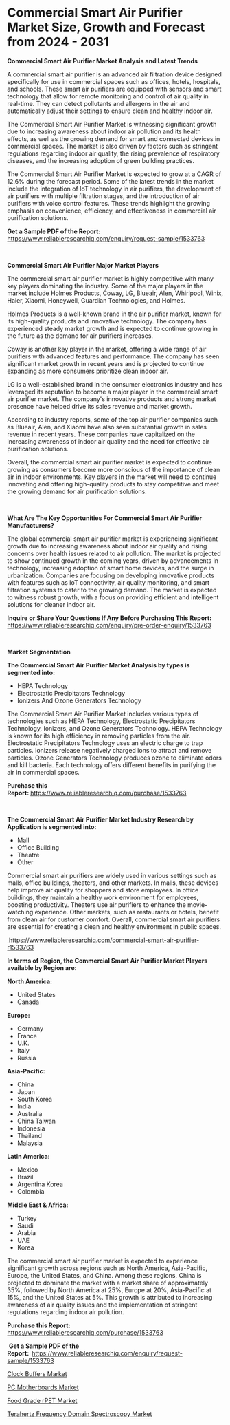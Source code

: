 <p><h1>Commercial Smart Air Purifier Market Size, Growth and Forecast from 2024 - 2031</h1></p><p><strong>Commercial Smart Air Purifier Market Analysis and Latest Trends</strong></p>
<p><p>A commercial smart air purifier is an advanced air filtration device designed specifically for use in commercial spaces such as offices, hotels, hospitals, and schools. These smart air purifiers are equipped with sensors and smart technology that allow for remote monitoring and control of air quality in real-time. They can detect pollutants and allergens in the air and automatically adjust their settings to ensure clean and healthy indoor air.</p><p>The Commercial Smart Air Purifier Market is witnessing significant growth due to increasing awareness about indoor air pollution and its health effects, as well as the growing demand for smart and connected devices in commercial spaces. The market is also driven by factors such as stringent regulations regarding indoor air quality, the rising prevalence of respiratory diseases, and the increasing adoption of green building practices.</p><p>The Commercial Smart Air Purifier Market is expected to grow at a CAGR of 12.6% during the forecast period. Some of the latest trends in the market include the integration of IoT technology in air purifiers, the development of air purifiers with multiple filtration stages, and the introduction of air purifiers with voice control features. These trends highlight the growing emphasis on convenience, efficiency, and effectiveness in commercial air purification solutions.</p></p>
<p><strong>Get a Sample PDF of the Report:&nbsp;</strong> <a href="https://www.reliableresearchiq.com/enquiry/request-sample/1533763">https://www.reliableresearchiq.com/enquiry/request-sample/1533763</a></p>
<p>&nbsp;</p>
<p><strong>Commercial Smart Air Purifier Major Market Players</strong></p>
<p><p>The commercial smart air purifier market is highly competitive with many key players dominating the industry. Some of the major players in the market include Holmes Products, Coway, LG, Blueair, Alen, Whirlpool, Winix, Haier, Xiaomi, Honeywell, Guardian Technologies, and Holmes.</p><p>Holmes Products is a well-known brand in the air purifier market, known for its high-quality products and innovative technology. The company has experienced steady market growth and is expected to continue growing in the future as the demand for air purifiers increases.</p><p>Coway is another key player in the market, offering a wide range of air purifiers with advanced features and performance. The company has seen significant market growth in recent years and is projected to continue expanding as more consumers prioritize clean indoor air.</p><p>LG is a well-established brand in the consumer electronics industry and has leveraged its reputation to become a major player in the commercial smart air purifier market. The company's innovative products and strong market presence have helped drive its sales revenue and market growth.</p><p>According to industry reports, some of the top air purifier companies such as Blueair, Alen, and Xiaomi have also seen substantial growth in sales revenue in recent years. These companies have capitalized on the increasing awareness of indoor air quality and the need for effective air purification solutions.</p><p>Overall, the commercial smart air purifier market is expected to continue growing as consumers become more conscious of the importance of clean air in indoor environments. Key players in the market will need to continue innovating and offering high-quality products to stay competitive and meet the growing demand for air purification solutions.</p></p>
<p>&nbsp;</p>
<p><strong>What Are The Key Opportunities For Commercial Smart Air Purifier Manufacturers?</strong></p>
<p><p>The global commercial smart air purifier market is experiencing significant growth due to increasing awareness about indoor air quality and rising concerns over health issues related to air pollution. The market is projected to show continued growth in the coming years, driven by advancements in technology, increasing adoption of smart home devices, and the surge in urbanization. Companies are focusing on developing innovative products with features such as IoT connectivity, air quality monitoring, and smart filtration systems to cater to the growing demand. The market is expected to witness robust growth, with a focus on providing efficient and intelligent solutions for cleaner indoor air.</p></p>
<p><strong>Inquire or Share Your Questions If Any Before Purchasing This Report:</strong> <a href="https://www.reliableresearchiq.com/enquiry/pre-order-enquiry/1533763">https://www.reliableresearchiq.com/enquiry/pre-order-enquiry/1533763</a></p>
<p>&nbsp;</p>
<p><strong>Market Segmentation</strong></p>
<p><strong>The Commercial Smart Air Purifier Market Analysis by types is segmented into:</strong></p>
<p><ul><li>HEPA Technology</li><li>Electrostatic Precipitators Technology</li><li>Ionizers And Ozone Generators Technology</li></ul></p>
<p><p>The Commercial Smart Air Purifier Market includes various types of technologies such as HEPA Technology, Electrostatic Precipitators Technology, Ionizers, and Ozone Generators Technology. HEPA Technology is known for its high efficiency in removing particles from the air. Electrostatic Precipitators Technology uses an electric charge to trap particles. Ionizers release negatively charged ions to attract and remove particles. Ozone Generators Technology produces ozone to eliminate odors and kill bacteria. Each technology offers different benefits in purifying the air in commercial spaces.</p></p>
<p><strong>Purchase this Report:&nbsp;</strong><a href="https://www.reliableresearchiq.com/purchase/1533763">https://www.reliableresearchiq.com/purchase/1533763</a></p>
<p>&nbsp;</p>
<p><strong>The Commercial Smart Air Purifier Market Industry Research by Application is segmented into:</strong></p>
<p><ul><li>Mall</li><li>Office Building</li><li>Theatre</li><li>Other</li></ul></p>
<p><p>Commercial smart air purifiers are widely used in various settings such as malls, office buildings, theaters, and other markets. In malls, these devices help improve air quality for shoppers and store employees. In office buildings, they maintain a healthy work environment for employees, boosting productivity. Theaters use air purifiers to enhance the movie-watching experience. Other markets, such as restaurants or hotels, benefit from clean air for customer comfort. Overall, commercial smart air purifiers are essential for creating a clean and healthy environment in public spaces.</p></p>
<p><a href="https://www.reliableresearchiq.com/commercial-smart-air-purifier-r1533763">&nbsp;https://www.reliableresearchiq.com/commercial-smart-air-purifier-r1533763</a></p>
<p><strong>In terms of Region, the Commercial Smart Air Purifier Market Players available by Region are:</strong></p>
<p>
    <p> <strong> North America: </strong>
        <ul>
            <li>United States</li>
            <li>Canada</li>
        </ul>
        </p> 
    <p> <strong> Europe: </strong>
        <ul>
            <li>Germany</li>
            <li>France</li>
            <li>U.K.</li>
            <li>Italy</li>
            <li>Russia</li>
        </ul>
        </p> 
    <p> <strong> Asia-Pacific: </strong>
        <ul>
            <li>China</li>
            <li>Japan</li>
            <li>South Korea</li>
            <li>India</li>
            <li>Australia</li>
            <li>China Taiwan</li>
            <li>Indonesia</li>
            <li>Thailand</li>
            <li>Malaysia</li>
        </ul>
        </p> 
    <p> <strong> Latin America: </strong>
        <ul>
            <li>Mexico</li>
            <li>Brazil</li>
            <li>Argentina Korea</li>
            <li>Colombia</li>
        </ul>
        </p> 
    <p> <strong> Middle East & Africa: </strong>
        <ul>
            <li>Turkey</li>
            <li>Saudi</li>
            <li>Arabia</li>
            <li>UAE</li>
            <li>Korea</li>
        </ul>
    </p>
    </p>
<p><p>The commercial smart air purifier market is expected to experience significant growth across regions such as North America, Asia-Pacific, Europe, the United States, and China. Among these regions, China is projected to dominate the market with a market share of approximately 35%, followed by North America at 25%, Europe at 20%, Asia-Pacific at 15%, and the United States at 5%. This growth is attributed to increasing awareness of air quality issues and the implementation of stringent regulations regarding indoor air pollution.</p></p>
<p><strong>Purchase this Report: </strong><a href="https://www.reliableresearchiq.com/purchase/1533763">https://www.reliableresearchiq.com/purchase/1533763</a></p>
<p>&nbsp;<strong>Get a Sample PDF of the Report:&nbsp;&nbsp;</strong><a href="https://www.reliableresearchiq.com/enquiry/request-sample/1533763">https://www.reliableresearchiq.com/enquiry/request-sample/1533763</a></p>
<p><strong></strong></p>
<p><p><a href="https://medium.com/@carol.alsopr44536/market-forecast-global-clock-buffers-trends-and-impact-analysis-2024-2031-by-application-1c9adeb108c5">Clock Buffers Market</a></p><p><a href="https://medium.com/@nathalelly87957/global-pc-motherboards-market-focus-on-product-type-intel-platform-amd-platform-end-user-and-6e951ef727f8">PC Motherboards Market</a></p><p><a href="https://github.com/GroverBarry/Market-Research-Report-List-6/blob/main/food-grade-rpet-market.md">Food Grade rPET Market</a></p><p><a href="https://github.com/widyafarer/Market-Research-Report-List-1/blob/main/terahertz-frequency-domain-spectroscopy-market.md">Terahertz Frequency Domain Spectroscopy Market</a></p></p>